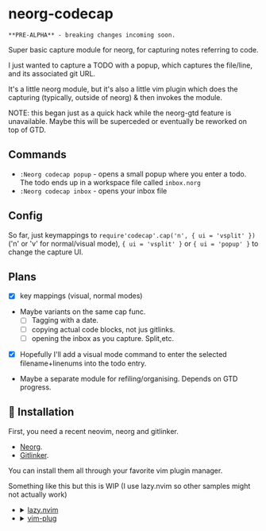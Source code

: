 # neorg-codecap

    **PRE-ALPHA** - breaking changes incoming soon.

Super basic capture module for neorg, for capturing notes referring to code.

I just wanted to capture a TODO with a popup, which captures the file/line, and its
associated git URL.

It's a little neorg module, but it's also a little vim plugin which does the capturing
(typically, outside of neorg) & then invokes the module.

NOTE: this began just as a quick hack while the neorg-gtd feature is unavailable.
Maybe this will be superceded or eventually be reworked on top of GTD.

## Commands

- `:Neorg codecap popup` - opens a small popup where you enter a todo.
The todo ends up in a workspace file called `inbox.norg`
- `:Neorg codecap inbox` - opens your inbox file

## Config

So far, just keymappings to `require'codecap'.cap('n', { ui = 'vsplit' })` ('n' or
'v' for normal/visual mode), `{ ui = 'vsplit' }` or `{ ui = 'popup' }` to change
the capture UI.

## Plans

- [x] key mappings (visual, normal modes)
- Maybe variants on the same cap func.
  - [ ] Tagging with a date.
  - [ ] copying actual code blocks, not jus gitlinks.
  - [ ] opening the inbox as you capture. Split,etc.
- [x] Hopefully I'll add a visual mode command to enter the selected filename+linenums
into the todo entry.
- Maybe a separate module for refiling/organising. Depends on GTD progress.

## 🔧 Installation

First, you need a recent neovim, neorg and gitlinker.

- [Neorg](https://github.com/nvim-neorg/neorg).
- [Gitlinker](https://github.com/ruifm/gitlinker.nvim).

You can install them all through your favorite vim plugin manager.

Something like this but this is WIP
(I use lazy.nvim so other samples might not actually work)

- <details>
  <summary><a href="https://github.com/folke/lazy.nvim">lazy.nvim</a></summary>

  ```lua
  require("lazy").setup({
      {
          "nvim-neorg/neorg",
          opts = {
              load = {
                  ["core.defaults"] = {},
                  ...
                  ["external.codecap"] = {},
              },
          },

          requires = {
            "nvim-lua/plenary.nvim",
            "ruifm/gitlinker.nvim",
            {
                "laher/neorg-codecap",
                keys = {
                    { '<leader>cc', function()
                            require'codecap'.cap('v', { ui = 'vsplit' })
                        end, desc = 'capture a thing', mode = 'v'
                    },
                    { '<leader>cc', function()
                            require'codecap'.cap('n', { ui = 'popup' })
                        end, desc = 'capture a thing', mode = 'n'
                    },
                },
                config = function()
                    require'codecap'.setup({})
                end
            },
         },
      },
  })
  ```

  </details>


- <details>
  <summary><a href="https://github.com/junegunn/vim-plug">vim-plug</a></summary>

  ```vim
  Plug 'nvim-neorg/neorg' | Plug 'nvim-lua/plenary.nvim' | Plug 'ruifm/gitlinker.nvim' | Plug 'laher/neorg-codecap'
  ```

  You can then put this initial configuration in your `init.vim` file.

  TODO test the setup, add key mappings. (Please see lazy config for now, for clues)

  ```vim
  lua << EOF
  require('neorg').setup {
    load = {
        ["core.defaults"] = {},
        ...
        ["external.codecap"] = {},
    },
  }
  require('codecap').setup {

  }
  EOF
  ```

  </details>
